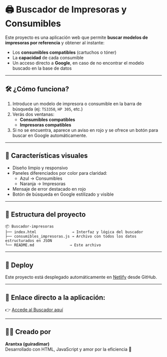 # 🖨️ Buscador de Impresoras y Consumibles

Este proyecto es una aplicación web que permite **buscar modelos de impresoras por referencia** y obtener al instante:

- Los **consumibles compatibles** (cartuchos o tóner)
- La **capacidad** de cada consumible
- Un acceso directo a **Google**, en caso de no encontrar el modelo buscado en la base de datos

---

## 🛠️ ¿Cómo funciona?

1. Introduce un modelo de impresora o consumible en la barra de búsqueda (ej: `TS3350`, `HP 305`, etc.)
2. Verás dos ventanas:
   - **Consumibles compatibles**
   - **Impresoras compatibles**
3. Si no se encuentra, aparece un aviso en rojo y se ofrece un botón para buscar en Google automáticamente.

---

## 🎨 Características visuales

- Diseño limpio y responsivo
- Paneles diferenciados por color para claridad:
  - Azul → Consumibles
  - Naranja → Impresoras
- Mensaje de error destacado en rojo
- Botón de búsqueda en Google estilizado y visible

---

## 📁 Estructura del proyecto

```
📦 Buscador-impresoras
├── index.html                → Interfaz y lógica del buscador
├── consumibles_impresoras.js → Archivo con todos los datos estructurados en JSON
└── README.md                → Este archivo
```

---

## 🚀 Deploy

Este proyecto está desplegado automáticamente en [Netlify](https://www.netlify.com/) desde GitHub.

---

## 🔗 Enlace directo a la aplicación:

👉 [Accede al Buscador aquí](https://TUDOMINIO.netlify.app/)

---

## 👩‍💻 Creado por

**Arantxa (guiradimar)**  
Desarrollado con HTML, JavaScript y amor por la eficiencia 👊
